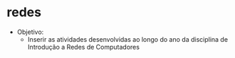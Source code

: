 # redes

- Objetivo:
  - Inserir as atividades desenvolvidas ao longo do ano da disciplina de Introdução a Redes de Computadores
